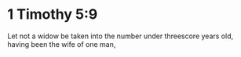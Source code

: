 # 1 Timothy 5:9

Let not a widow be taken into the number under threescore years old, having been the wife of one man,